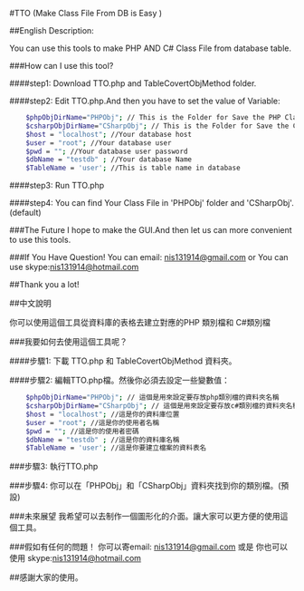 #TTO (Make Class File From DB is Easy  )

##English Description:

You can use this tools to make PHP AND C# Class File from database table.

###How can I use this tool?

####step1:
Download TTO.php and TableCovertObjMethod folder.

####step2:
Edit TTO.php.And then you have to set the value of Variable:
```sh
	$phpObjDirName="PHPObj"; // This is the Folder for Save the PHP Class File 
	$csharpObjDirName="CSharpObj"; // This is the Folder for Save the C# Class File
	$host = "localhost"; //Your database host
	$user = "root"; //Your database user
	$pwd = ""; //Your database user password
	$dbName = "testdb" ; //Your database Name 
	$TableName = 'user'; //This is table name in database
```

####step3:
Run TTO.php

####step4:
You can find Your Class File in 'PHPObj' folder and 'CSharpObj'.(default)

###The Future
I hope to make the GUI.And then let us can more convenient to use this tools.

###If You Have Question!
You can email: nis131914@gmail.com
or
You can use skype:nis131914@hotmail.com

##Thank you a lot!

##中文說明

你可以使用這個工具從資料庫的表格去建立對應的PHP 類別檔和 C#類別檔

###我要如何去使用這個工具呢？

####步驟1:
下載 TTO.php 和 TableCovertObjMethod 資料夾。

####步驟2:
編輯TTO.php檔。然後你必須去設定一些變數值：
```sh
	$phpObjDirName="PHPObj"; // 這個是用來設定要存放php類別檔的資料夾名稱 
	$csharpObjDirName="CSharpObj"; // 這個是用來設定要存放c#類別檔的資料夾名稱 
	$host = "localhost"; //這是你的資料庫位置
	$user = "root"; //這是你的使用者名稱
	$pwd = ""; //這是你的使用者密碼
	$dbName = "testdb" ; //這是你的資料庫名稱 
	$TableName = 'user'; //這是你要建立檔案的資料表名
```

###步驟3:
執行TTO.php

###步驟4:
你可以在「PHPObj」和「CSharpObj」資料夾找到你的類別檔。(預設)

###未來展望
我希望可以去制作一個圖形化的介面。讓大家可以更方便的使用這個工具。

###假如有任何的問題！
你可以寄email: nis131914@gmail.com
或是
你也可以使用 skype:nis131914@hotmail.com

##感謝大家的使用。

